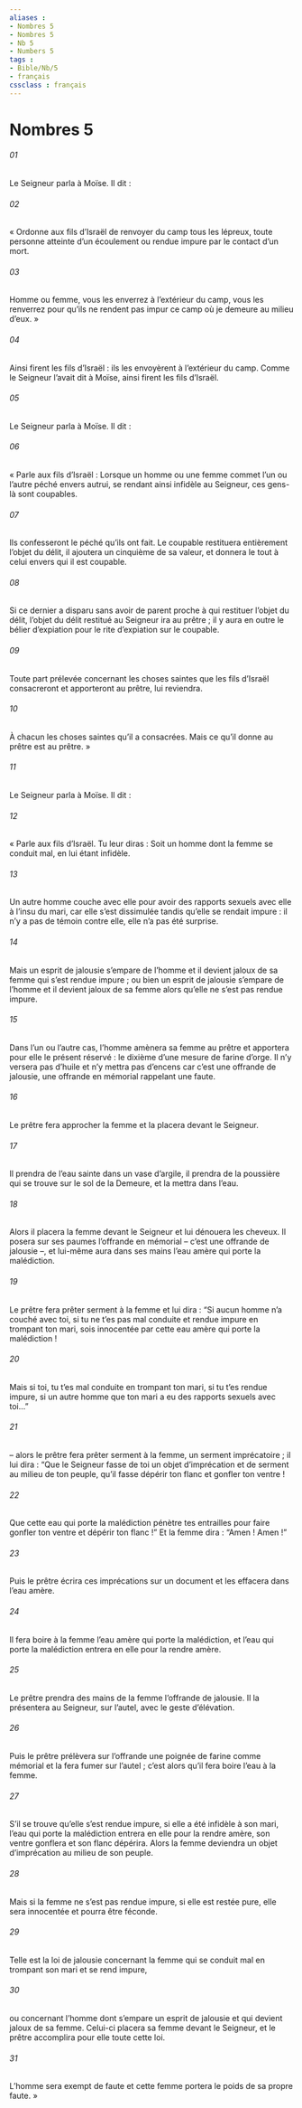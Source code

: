 ```yaml
---
aliases : 
- Nombres 5
- Nombres 5
- Nb 5
- Numbers 5
tags : 
- Bible/Nb/5
- français
cssclass : français
---
```


# Nombres 5

###### 01
Le Seigneur parla à Moïse. Il dit :
###### 02
« Ordonne aux fils d’Israël de renvoyer du camp tous les lépreux, toute personne atteinte d’un écoulement ou rendue impure par le contact d’un mort.
###### 03
Homme ou femme, vous les enverrez à l’extérieur du camp, vous les renverrez pour qu’ils ne rendent pas impur ce camp où je demeure au milieu d’eux. »
###### 04
Ainsi firent les fils d’Israël : ils les envoyèrent à l’extérieur du camp. Comme le Seigneur l’avait dit à Moïse, ainsi firent les fils d’Israël.
###### 05
Le Seigneur parla à Moïse. Il dit :
###### 06
« Parle aux fils d’Israël : Lorsque un homme ou une femme commet l’un ou l’autre péché envers autrui, se rendant ainsi infidèle au Seigneur, ces gens-là sont coupables.
###### 07
Ils confesseront le péché qu’ils ont fait. Le coupable restituera entièrement l’objet du délit, il ajoutera un cinquième de sa valeur, et donnera le tout à celui envers qui il est coupable.
###### 08
Si ce dernier a disparu sans avoir de parent proche à qui restituer l’objet du délit, l’objet du délit restitué au Seigneur ira au prêtre ; il y aura en outre le bélier d’expiation pour le rite d’expiation sur le coupable.
###### 09
Toute part prélevée concernant les choses saintes que les fils d’Israël consacreront et apporteront au prêtre, lui reviendra.
###### 10
À chacun les choses saintes qu’il a consacrées. Mais ce qu’il donne au prêtre est au prêtre. »
###### 11
Le Seigneur parla à Moïse. Il dit :
###### 12
« Parle aux fils d’Israël. Tu leur diras : Soit un homme dont la femme se conduit mal, en lui étant infidèle.
###### 13
Un autre homme couche avec elle pour avoir des rapports sexuels avec elle à l’insu du mari, car elle s’est dissimulée tandis qu’elle se rendait impure : il n’y a pas de témoin contre elle, elle n’a pas été surprise.
###### 14
Mais un esprit de jalousie s’empare de l’homme et il devient jaloux de sa femme qui s’est rendue impure ; ou bien un esprit de jalousie s’empare de l’homme et il devient jaloux de sa femme alors qu’elle ne s’est pas rendue impure.
###### 15
Dans l’un ou l’autre cas, l’homme amènera sa femme au prêtre et apportera pour elle le présent réservé : le dixième d’une mesure de farine d’orge. Il n’y versera pas d’huile et n’y mettra pas d’encens car c’est une offrande de jalousie, une offrande en mémorial rappelant une faute.
###### 16
Le prêtre fera approcher la femme et la placera devant le Seigneur.
###### 17
Il prendra de l’eau sainte dans un vase d’argile, il prendra de la poussière qui se trouve sur le sol de la Demeure, et la mettra dans l’eau.
###### 18
Alors il placera la femme devant le Seigneur et lui dénouera les cheveux. Il posera sur ses paumes l’offrande en mémorial – c’est une offrande de jalousie –, et lui-même aura dans ses mains l’eau amère qui porte la malédiction.
###### 19
Le prêtre fera prêter serment à la femme et lui dira : “Si aucun homme n’a couché avec toi, si tu ne t’es pas mal conduite et rendue impure en trompant ton mari, sois innocentée par cette eau amère qui porte la malédiction !
###### 20
Mais si toi, tu t’es mal conduite en trompant ton mari, si tu t’es rendue impure, si un autre homme que ton mari a eu des rapports sexuels avec toi…”
###### 21
– alors le prêtre fera prêter serment à la femme, un serment imprécatoire ; il lui dira : “Que le Seigneur fasse de toi un objet d’imprécation et de serment au milieu de ton peuple, qu’il fasse dépérir ton flanc et gonfler ton ventre !
###### 22
Que cette eau qui porte la malédiction pénètre tes entrailles pour faire gonfler ton ventre et dépérir ton flanc !” Et la femme dira : “Amen ! Amen !”
###### 23
Puis le prêtre écrira ces imprécations sur un document et les effacera dans l’eau amère.
###### 24
Il fera boire à la femme l’eau amère qui porte la malédiction, et l’eau qui porte la malédiction entrera en elle pour la rendre amère.
###### 25
Le prêtre prendra des mains de la femme l’offrande de jalousie. Il la présentera au Seigneur, sur l’autel, avec le geste d’élévation.
###### 26
Puis le prêtre prélèvera sur l’offrande une poignée de farine comme mémorial et la fera fumer sur l’autel ; c’est alors qu’il fera boire l’eau à la femme.
###### 27
S’il se trouve qu’elle s’est rendue impure, si elle a été infidèle à son mari, l’eau qui porte la malédiction entrera en elle pour la rendre amère, son ventre gonflera et son flanc dépérira. Alors la femme deviendra un objet d’imprécation au milieu de son peuple.
###### 28
Mais si la femme ne s’est pas rendue impure, si elle est restée pure, elle sera innocentée et pourra être féconde.
###### 29
Telle est la loi de jalousie concernant la femme qui se conduit mal en trompant son mari et se rend impure,
###### 30
ou concernant l’homme dont s’empare un esprit de jalousie et qui devient jaloux de sa femme. Celui-ci placera sa femme devant le Seigneur, et le prêtre accomplira pour elle toute cette loi.
###### 31
L’homme sera exempt de faute et cette femme portera le poids de sa propre faute. »
